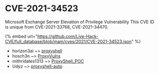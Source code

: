 # CVE-2021-34523

Microsoft Exchange Server Elevation of Privilege Vulnerability This CVE ID is unique from CVE-2021-33768, CVE-2021-34470.

{% embed url="https://github.com/Live-Hack-CVE/full_database/blob/main/cves/2021/CVE-2021-34523.json" %}


* horizon3ai ~> [proxyshell](https://zeste.alice-snow.ru/2021/database/cve-2021-34523/proxyshell-horizon3ai)
* hosch3n ~> [ProxyVulns](https://zeste.alice-snow.ru/2021/database/cve-2021-34523/proxyvulns-hosch3n)
* mithridates1313 ~> [ProxyShell_POC](https://zeste.alice-snow.ru/2021/database/cve-2021-34523/proxyshell_poc-mithridates1313)
* Udyz ~> [proxyshell-auto](https://zeste.alice-snow.ru/2021/database/cve-2021-34523/proxyshell-auto-udyz)